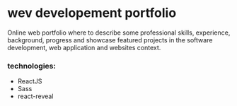 # wev developement portfolio

Online web portfolio where to describe some professional skills, experience, background, progress and showcase featured projects in the software development, web application and websites context.


### technologies:

- ReactJS
- Sass
- react-reveal

